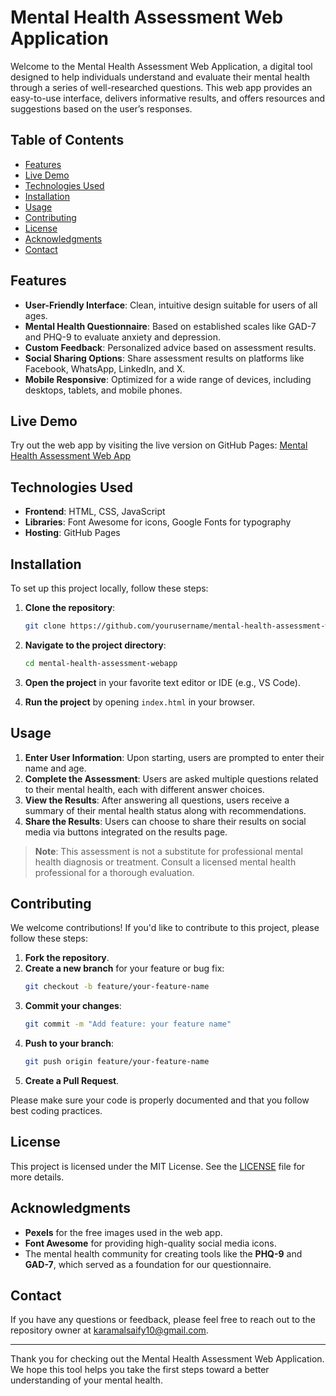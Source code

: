 # Mental Health Assessment Web Application

Welcome to the Mental Health Assessment Web Application, a digital tool designed to help individuals understand and evaluate their mental health through a series of well-researched questions. This web app provides an easy-to-use interface, delivers informative results, and offers resources and suggestions based on the user’s responses.

## Table of Contents

- [Features](#features)
- [Live Demo](#live-demo)
- [Technologies Used](#technologies-used)
- [Installation](#installation)
- [Usage](#usage)
- [Contributing](#contributing)
- [License](#license)
- [Acknowledgments](#acknowledgments)
- [Contact](#contact)

## Features

- **User-Friendly Interface**: Clean, intuitive design suitable for users of all ages.
- **Mental Health Questionnaire**: Based on established scales like GAD-7 and PHQ-9 to evaluate anxiety and depression.
- **Custom Feedback**: Personalized advice based on assessment results.
- **Social Sharing Options**: Share assessment results on platforms like Facebook, WhatsApp, LinkedIn, and X.
- **Mobile Responsive**: Optimized for a wide range of devices, including desktops, tablets, and mobile phones.

## Live Demo

Try out the web app by visiting the live version on GitHub Pages: [Mental Health Assessment Web App](https://yourusername.github.io/mental-health-assessment-webapp/)

## Technologies Used

- **Frontend**: HTML, CSS, JavaScript
- **Libraries**: Font Awesome for icons, Google Fonts for typography
- **Hosting**: GitHub Pages

## Installation

To set up this project locally, follow these steps:

1. **Clone the repository**:
   ```sh
   git clone https://github.com/yourusername/mental-health-assessment-webapp.git
   ```

2. **Navigate to the project directory**:
   ```sh
   cd mental-health-assessment-webapp
   ```

3. **Open the project** in your favorite text editor or IDE (e.g., VS Code).

4. **Run the project** by opening `index.html` in your browser.

## Usage

1. **Enter User Information**: Upon starting, users are prompted to enter their name and age.
2. **Complete the Assessment**: Users are asked multiple questions related to their mental health, each with different answer choices.
3. **View the Results**: After answering all questions, users receive a summary of their mental health status along with recommendations.
4. **Share the Results**: Users can choose to share their results on social media via buttons integrated on the results page.

> **Note**: This assessment is not a substitute for professional mental health diagnosis or treatment. Consult a licensed mental health professional for a thorough evaluation.

## Contributing

We welcome contributions! If you'd like to contribute to this project, please follow these steps:

1. **Fork the repository**.
2. **Create a new branch** for your feature or bug fix:
   ```sh
   git checkout -b feature/your-feature-name
   ```
3. **Commit your changes**:
   ```sh
   git commit -m "Add feature: your feature name"
   ```
4. **Push to your branch**:
   ```sh
   git push origin feature/your-feature-name
   ```
5. **Create a Pull Request**.

Please make sure your code is properly documented and that you follow best coding practices.

## License

This project is licensed under the MIT License. See the [LICENSE](LICENSE) file for more details.

## Acknowledgments

- **Pexels** for the free images used in the web app.
- **Font Awesome** for providing high-quality social media icons.
- The mental health community for creating tools like the **PHQ-9** and **GAD-7**, which served as a foundation for our questionnaire.

## Contact

If you have any questions or feedback, please feel free to reach out to the repository owner at karamalsaify10@gmail.com.

---
Thank you for checking out the Mental Health Assessment Web Application. We hope this tool helps you take the first steps toward a better understanding of your mental health.

